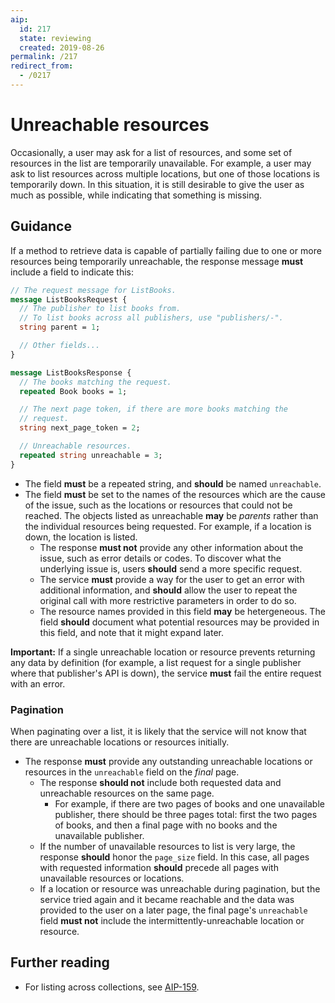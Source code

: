 ```yaml
---
aip:
  id: 217
  state: reviewing
  created: 2019-08-26
permalink: /217
redirect_from:
  - /0217
---
```


# Unreachable resources

Occasionally, a user may ask for a list of resources, and some set of resources
in the list are temporarily unavailable. For example, a user may ask to list
resources across multiple locations, but one of those locations is temporarily
down. In this situation, it is still desirable to give the user as much as
possible, while indicating that something is missing.

## Guidance

If a method to retrieve data is capable of partially failing due to one or more
resources being temporarily unreachable, the response message **must** include
a field to indicate this:

```proto
// The request message for ListBooks.
message ListBooksRequest {
  // The publisher to list books from.
  // To list books across all publishers, use "publishers/-".
  string parent = 1;

  // Other fields...
}

message ListBooksResponse {
  // The books matching the request.
  repeated Book books = 1;

  // The next page token, if there are more books matching the
  // request.
  string next_page_token = 2;

  // Unreachable resources.
  repeated string unreachable = 3;
}
```

- The field **must** be a repeated string, and **should** be named
  `unreachable`.
- The field **must** be set to the names of the resources which are the cause
  of the issue, such as the locations or resources that could not be reached.
  The objects listed as unreachable **may** be _parents_ rather than the
  individual resources being requested. For example, if a location is down, the
  location is listed.
  - The response **must not** provide any other information about the issue,
    such as error details or codes. To discover what the underlying issue is,
    users **should** send a more specific request.
  - The service **must** provide a way for the user to get an error with
    additional information, and **should** allow the user to repeat the
    original call with more restrictive parameters in order to do so.
  - The resource names provided in this field **may** be hetergeneous. The
    field **should** document what potential resources may be provided in this
    field, and note that it might expand later.

**Important:** If a single unreachable location or resource prevents returning
any data by definition (for example, a list request for a single publisher
where that publisher's API is down), the service **must** fail the entire
request with an error.

### Pagination

When paginating over a list, it is likely that the service will not know that
there are unreachable locations or resources initially.

- The response **must** provide any outstanding unreachable locations or
  resources in the `unreachable` field on the _final_ page.
  - The response **should not** include both requested data and unreachable
    resources on the same page.
    - For example, if there are two pages of books and one unavailable
      publisher, there should be three pages total: first the two pages of
      books, and then a final page with no books and the unavailable publisher.
  - If the number of unavailable resources to list is very large, the response
    **should** honor the `page_size` field. In this case, all pages with
    requested information **should** precede all pages with unavailable
    resources or locations.
  - If a location or resource was unreachable during pagination, but the
    service tried again and it became reachable and the data was provided to
    the user on a later page, the final page's `unreachable` field **must not**
    include the intermittently-unreachable location or resource.

## Further reading

- For listing across collections, see [AIP-159][].

[aip-159]: ./0159.md
